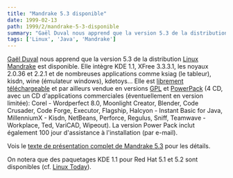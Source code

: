 ```yaml
---
title: "Mandrake 5.3 disponible"
date: 1999-02-13
path: 1999/2/mandrake-5-3-disponible
summary: "Gaël Duval nous apprend que la version 5.3 de la distribution Linux Mandrake est disponible."
tags: ['Linux', 'Java', 'Mandrake']
---
```


<P>
<A HREF="mailto:gael@linux-mandrake.com">Gaël Duval</A>
nous apprend que la version 5.3 de la distribution <A HREF="http://www.linux-mandrake.com/">Linux Mandrake</A> est
disponible. Elle intègre KDE 1.1, XFree 3.3.3.1, les noyaux
2.0.36 et 2.2.1 et de nombreuses applications comme ksiag (le
tableur), kisdn, wine (émulateur windows), kdetoys...  Elle est
<A HREF="http://www.linux-mandrake.com/en/ftp.html">librement
téléchargeable</A> et par ailleurs vendue en versions <A HREF="http://www.linux-mandrake.com/en/fsinglecd.html">GPL</A> et <A HREF="http://www.linux-mandrake.com/fr/fpowerpack.html">PowerPack</A>
(4 CD, avec un CD d'applications commerciales (éventuellement en
version limitée): Corel - Wordperfect 8.0, Moonlight Creator, Blender,
Code Crusader, Code Forge, Executor, Flagship, Halcyon - Instant Basic
for Java, MillenniumX - Kisdn, NetBeans, Perforce, Regulus, Sniff,
Teamwave - Workplace, Ted, VariCAD, Wipeout).
La version Power Pack inclut également 100 jour d'assistance à
l'installation (par e-mail).
</P>

<P>
Vois le <A HREF="http://www.linux-mandrake.com/fr/annonce-fr19990209.html">texte de présentation complet de Mandrake 5.3</A> pour les détails.
</P>

<P>
On notera que des paquetages KDE 1.1 pour Red Hat 5.1 et 5.2 sont
disponibles (cf. <A HREF="http://linuxtoday.com/stories/3038.html">Linux
Today</A>).
</P>


